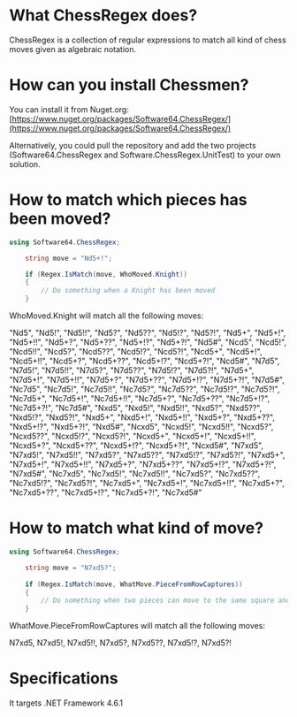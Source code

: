 # What ChessRegex does?
ChessRegex is a collection of regular expressions to match all kind of chess moves given as algebraic notation.

# How can you install Chessmen?
You can install it from Nuget.org: [https://www.nuget.org/packages/Software64.ChessRegex/](https://www.nuget.org/packages/Software64.ChessRegex/)

Alternatively, you could pull the repository and add the two projects (Software64.ChessRegex and Software.ChessRegex.UnitTest) to your own solution.

# How to match which pieces has been moved?

```c#
using Software64.ChessRegex;

    string move = "Nd5+!";

    if (Regex.IsMatch(move, WhoMoved.Knight))
    {
        // Do something when a Knight has been moved
    }
```

WhoMoved.Knight will match all the following moves:

"Nd5", "Nd5!", "Nd5!!", "Nd5?", "Nd5??", "Nd5!?", "Nd5?!",
"Nd5+", "Nd5+!", "Nd5+!!", "Nd5+?", "Nd5+??", "Nd5+!?", "Nd5+?!",
"Nd5#",
"Ncd5", "Ncd5!", "Ncd5!!", "Ncd5?", "Ncd5??", "Ncd5!?", "Ncd5?!",
"Ncd5+", "Ncd5+!", "Ncd5+!!", "Ncd5+?", "Ncd5+??", "Ncd5+!?", "Ncd5+?!",
"Ncd5#",
"N7d5", "N7d5!", "N7d5!!", "N7d5?", "N7d5??", "N7d5!?", "N7d5?!",
"N7d5+", "N7d5+!", "N7d5+!!", "N7d5+?", "N7d5+??", "N7d5+!?", "N7d5+?!",
"N7d5#",
"Nc7d5", "Nc7d5!", "Nc7d5!!", "Nc7d5?", "Nc7d5??", "Nc7d5!?", "Nc7d5?!",
"Nc7d5+", "Nc7d5+!", "Nc7d5+!!", "Nc7d5+?", "Nc7d5+??", "Nc7d5+!?", "Nc7d5+?!",
"Nc7d5#",
"Nxd5", "Nxd5!", "Nxd5!!", "Nxd5?", "Nxd5??", "Nxd5!?", "Nxd5?!",
"Nxd5+", "Nxd5+!", "Nxd5+!!", "Nxd5+?", "Nxd5+??", "Nxd5+!?", "Nxd5+?!",
"Nxd5#",
"Ncxd5", "Ncxd5!", "Ncxd5!!", "Ncxd5?", "Ncxd5??", "Ncxd5!?", "Ncxd5?!",
"Ncxd5+", "Ncxd5+!", "Ncxd5+!!", "Ncxd5+?", "Ncxd5+??", "Ncxd5+!?", "Ncxd5+?!",
"Ncxd5#",
"N7xd5", "N7xd5!", "N7xd5!!", "N7xd5?", "N7xd5??", "N7xd5!?", "N7xd5?!",
"N7xd5+", "N7xd5+!", "N7xd5+!!", "N7xd5+?", "N7xd5+??", "N7xd5+!?", "N7xd5+?!",
"N7xd5#",
"Nc7xd5", "Nc7xd5!", "Nc7xd5!!", "Nc7xd5?", "Nc7xd5??", "Nc7xd5!?", "Nc7xd5?!",
"Nc7xd5+", "Nc7xd5+!", "Nc7xd5+!!", "Nc7xd5+?", "Nc7xd5+??", "Nc7xd5+!?", "Nc7xd5+?!",
"Nc7xd5#"

# How to match what kind of move?

```c#
using Software64.ChessRegex;

    string move = "N7xd5?";
    
    if (Regex.IsMatch(move, WhatMove.PieceFromRowCaptures))
    {
        // Do something when two pieces can move to the same square and the row is used to identify which one.
    }
```

WhatMove.PieceFromRowCaptures will match all the following moves:

N7xd5, N7xd5!, N7xd5!!, N7xd5?, N7xd5??, N7xd5!?, N7xd5?!


# Specifications
It targets .NET Framework 4.6.1

